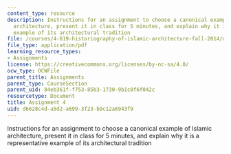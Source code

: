 ```yaml
---
content_type: resource
description: Instructions for an assignment to choose a canonical example of Islamic
  architecture, present it in class for 5 minutes, and explain why it is a representative
  example of its architectural tradition
file: /courses/4-619-historiography-of-islamic-architecture-fall-2014/d6628c4da5d2a6993f23b9c12a6943f9_MIT4_619F14_assignment4.pdf
file_type: application/pdf
learning_resource_types:
- Assignments
license: https://creativecommons.org/licenses/by-nc-sa/4.0/
ocw_type: OCWFile
parent_title: Assignments
parent_type: CourseSection
parent_uid: 84eb361f-f753-85b3-1730-9b1c8f6f042c
resourcetype: Document
title: Assignment 4
uid: d6628c4d-a5d2-a699-3f23-b9c12a6943f9
---
```

Instructions for an assignment to choose a canonical example of Islamic architecture, present it in class for 5 minutes, and explain why it is a representative example of its architectural tradition